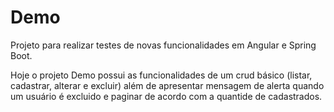 # Demo
Projeto para realizar testes de novas funcionalidades em Angular e Spring Boot.

Hoje o projeto Demo possui as funcionalidades de um crud básico (listar, cadastrar, alterar e excluir) além de apresentar mensagem de alerta quando um usuário é excluido e paginar de acordo com a quantide de cadastrados.

